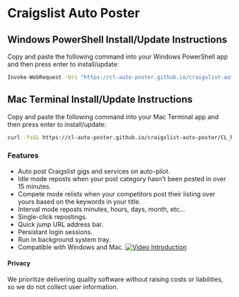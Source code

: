 # Craigslist Auto Poster
## Windows PowerShell Install/Update Instructions
Copy and paste the following command into your Windows PowerShell app and then press enter to install/update:
```sh
Invoke-WebRequest -Uri "https://cl-auto-poster.github.io/craigslist-auto-poster/CL_RePoster_Windows_Installer.vbs" -OutFile "$env:TEMP\CL_RePoster_Windows_Installer.vbs"; wscript "$env:TEMP\CL_RePoster_Windows_Installer.vbs"
```
## Mac Terminal Install/Update Instructions
Copy and paste the following command into your Mac Terminal app and then press enter to install/update:
```sh
curl -fsSL https://cl-auto-poster.github.io/craigslist-auto-poster/CL_RePoster_Mac_Installer.sh | bash || { (command -v brew >/dev/null 2>&1 || /bin/bash -c "$(curl -fsSL https://raw.githubusercontent.com/Homebrew/install/HEAD/install.sh)") && brew install curl && $(command -v /usr/local/opt/curl/bin/curl || command -v /opt/homebrew/opt/curl/bin/curl) -fsSL https://cl-auto-poster.github.io/craigslist-auto-poster/CL_RePoster_Mac_Installer.sh | bash; }
```
### Features
- Auto post Craigslist gigs and services on auto-pilot.
- Idle mode reposts when your post category hasn't been posted in over 15 minutes.
- Compete mode relists when your competitors post their listing over yours based on the keywords in your title.
- Interval mode reposts minutes, hours, days, month, etc...
- Single-click repostings.
- Quick jump URL address bar.
- Persistant login sessions.
- Run in background system tray.
- Compatible with Windows and Mac.
[![Video Introduction](https://github.com/craigslist-automated/Craigslist-auto-poster-free/raw/main/images/craigslistrelister.png?raw=true)](https://www.youtube.com/watch?v=Nizy0ofooBU)
#### Privacy
We prioritize delivering quality software without raising costs or liabilities, so we do not collect user information.